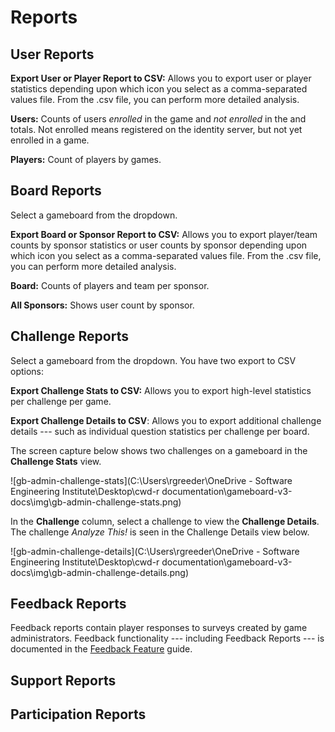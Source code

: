 # Reports

## User Reports

**Export User or Player Report to CSV:** Allows you to export user or player statistics depending upon which icon you select as a comma-separated values file. From the .csv file, you can perform more detailed analysis.

**Users:** Counts of users *enrolled* in the game and *not enrolled* in the and totals. Not enrolled means registered on the identity server, but not yet enrolled in a game.

**Players:** Count of players by games.

## Board Reports

Select a gameboard from the dropdown. 

**Export Board or Sponsor Report to CSV:** Allows you to export player/team counts by sponsor statistics or user counts by sponsor depending upon which icon you select as a comma-separated values file. From the .csv file, you can perform more detailed analysis.

**Board:** Counts of players and team per sponsor. 

**All Sponsors:** Shows user count by sponsor.

## Challenge Reports

Select a gameboard from the dropdown. You have two export to CSV options:

**Export Challenge Stats to CSV:** Allows you to export high-level statistics per challenge per game.

**Export Challenge Details to CSV**: Allows you to export additional challenge details --- such as individual question statistics per challenge per board.

The screen capture below shows two challenges on a gameboard in the **Challenge Stats** view.

![gb-admin-challenge-stats](C:\Users\rgreeder\OneDrive - Software Engineering Institute\Desktop\cwd-r documentation\gameboard-v3-docs\img\gb-admin-challenge-stats.png)

 In the **Challenge** column, select a challenge to view the **Challenge Details**. The challenge *Analyze This!* is seen in the Challenge Details view below.

![gb-admin-challenge-details](C:\Users\rgreeder\OneDrive - Software Engineering Institute\Desktop\cwd-r documentation\gameboard-v3-docs\img\gb-admin-challenge-details.png)

## Feedback Reports

Feedback reports contain player responses to surveys created by game administrators. Feedback functionality --- including Feedback Reports --- is documented in the [Feedback Feature](\gb-feedback-form.md) guide.

## Support Reports

## Participation Reports
